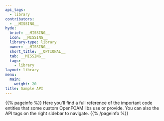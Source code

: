 ```yaml
---
api_tags:
  - library
contributors:
  - __MISSING__
hyde:
  brief: __MISSING__
  icon: __MISSING__
  library-type: library
  owner: __MISSING__
  short_title: __OPTIONAL__
  tab: __MISSING__
  tags:
    - library
layout: library
menu:
  main:
    weight: 20
title: Sample API
---
```


{{% pageinfo %}}
Here you'll find a full reference of the important code entities that some custom OpenFOAM libs use or provide.
You can also the API tags on the right sidebar to navigate.
{{% /pageinfo %}}
